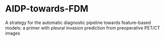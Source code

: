 # AIDP-towards-FDM
A strategy for the automatic diagnostic pipeline towards feature-based models: a primer with pleural invasion prediction from preoperative PET/CT images
